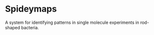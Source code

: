 # Spideymaps
A system for identifying patterns in single molecule experiments in rod-shaped bacteria.